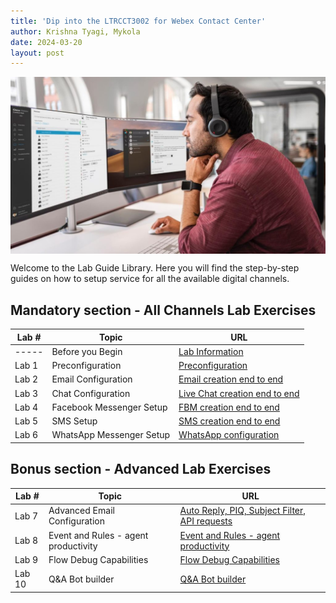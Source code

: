 ```yaml
---
title: 'Dip into the LTRCCT3002 for Webex Contact Center'
author: Krishna Tyagi, Mykola 
date: 2024-03-20
layout: post
---
```


<img align="middle" src="/assets/images/Admin.jpeg" width="1000" />

Welcome to the Lab Guide Library. Here you will find the step-by-step guides on how to setup service for all the available digital channels.

## Mandatory section - All Channels Lab Exercises

| Lab # | Topic                    | URL                                                       |
| ----- | ------------------------ | --------------------------------------------------------- |
| ----- | Before you Begin         | [Lab Information](/digital/pages/Lab0_Info)               |
| Lab 1 | Preconfiguration         | [Preconfiguration](/digital/pages/Lab1_Preconfiguration)  |
| Lab 2 | Email Configuration      | [Email creation end to end](/digital/pages/Lab2_Email)    |
| Lab 3 | Chat Configuration       | [Live Chat creation end to end](/digital/pages/Lab3_Chat) |
| Lab 4 | Facebook Messenger Setup | [FBM creation end to end](/digital/pages/Lab4_FBM)        |
| Lab 5 | SMS Setup                | [SMS creation end to end](/digital/pages/Lab5_SMS)        |
| Lab 6 | WhatsApp Messenger Setup | [WhatsApp configuration](/digital/pages/Lab6_Whatsapp)    |

## Bonus section - Advanced Lab Exercises

| Lab #  | Topic                                | URL                                                                                 |
| ------ | ------------------------------------ | ----------------------------------------------------------------------------------- |
| Lab 7  | Advanced Email Configuration         | [Auto Reply, PIQ, Subject Filter, API requests](/digital/pages/Lab7_Email_Advanced) |
| Lab 8  | Event and Rules - agent productivity | [Event and Rules - agent productivity](/digital/pages/Lab8_AgentProductivity)       |
| Lab 9  | Flow Debug Capabilities              | [Flow Debug Capabilities](/digital/pages/Lab9_Troubleshooting)                      |
| Lab 10 | Q&A Bot builder                      | [Q&A Bot builder](/digital/pages/Lab10_Bot)                                         |
